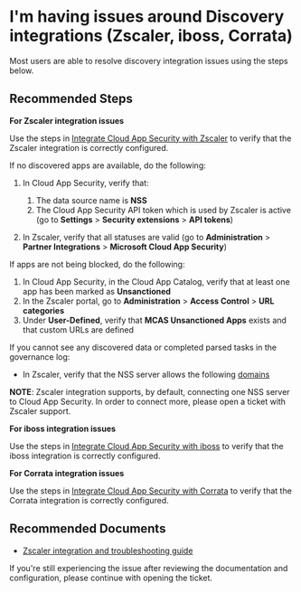 <properties
  pagetitle="I'm having issues around Discovery integrations (Zscaler, iboss, Corrata)&#xD;"
  service="microsoft.cloud app security"
  resource=""
  ms.author="shsagir,nagrand"
  selfhelptype="Generic"
  supporttopicids="32729007"
  resourcetags=""
  productpesids="16031"
  cloudenvironments="public,fairfax,usnat,ussec"
  articleid="mcas-discovery-integration"
  ownershipid="CloudAppSecurity_Discovery" />
# I'm having issues around Discovery integrations (Zscaler, iboss, Corrata)

Most users are able to resolve discovery integration issues using the steps below.

## **Recommended Steps**

**For Zscaler integration issues**

Use the steps in [Integrate Cloud App Security with Zscaler](https://docs.microsoft.com/cloud-app-security/zscaler-integration) to verify that the Zscaler integration is correctly configured.

If no discovered apps are available, do the following:

1. In Cloud App Security, verify that:

    1. The data source name is **NSS**
    1. The Cloud App Security API token which is used by Zscaler is active (go to **Settings** > **Security extensions** > **API tokens**)

1. In Zscaler, verify that all statuses are valid (go to **Administration** > **Partner Integrations** > **Microsoft Cloud App Security**)

If apps are not being blocked, do the following:

1. In Cloud App Security, in the Cloud App Catalog, verify that at least one app has been marked as **Unsanctioned**
1. In the Zscaler portal, go to **Administration** > **Access Control** > **URL categories**
1. Under **User-Defined**, verify that **MCAS Unsanctioned Apps** exists and that custom URLs are defined

If you cannot see any discovered data or completed parsed tasks in the governance log:

- In Zscaler, verify that the NSS server allows the following [domains](https://docs.microsoft.com/cloud-app-security/network-requirements#log-collector)

**NOTE**: Zscaler integration supports, by default, connecting one NSS server to Cloud App Security. In order to connect more, please open a ticket with Zscaler support.

**For iboss integration issues**

Use the steps in [Integrate Cloud App Security with iboss](https://docs.microsoft.com/cloud-app-security/iboss-integration) to verify that the iboss integration is correctly configured.

**For Corrata integration issues**

Use the steps in [Integrate Cloud App Security with Corrata](https://docs.microsoft.com/cloud-app-security/corrata-integration) to verify that the Corrata integration is correctly configured.

## **Recommended Documents**

- [Zscaler integration and troubleshooting guide](https://help.zscaler.com/zia/configuring-mcas-integration)

If you're still experiencing the issue after reviewing the documentation and configuration, please continue with opening the ticket.